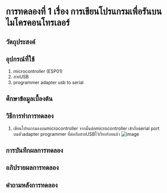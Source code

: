# การทดลองที่ 1 เรื่อง การเขียนโปรแกรมเพื่อรันบนไมโครคอนโทรเลอร์
## วัตถุประสงค์

## อุปกรณ์ที่ใช้
1. microcontroller (ESP01)
2. สายUSB
3. programmer adapter usb to serial

## ศึกษาข้อมูลเบื้องต้น

## วิธีการทำการทดลอง
1. เขียนโปรแกรมลงบนmicrocontroller จากนั้นต่อmicrocontroller เข้ากับserial port บนตัวadapter programmer ที่ต่อกับสายUSBไว้เรียบร้อยแล้ว
![image](https://user-images.githubusercontent.com/80879818/112276744-a6c69980-8cb3-11eb-9dde-00ebb65447c3.jpg)

## การบันทึกผลการทดลอง

## อภิปรายผลการทดลอง

## คำถามหลังการทดลอง
